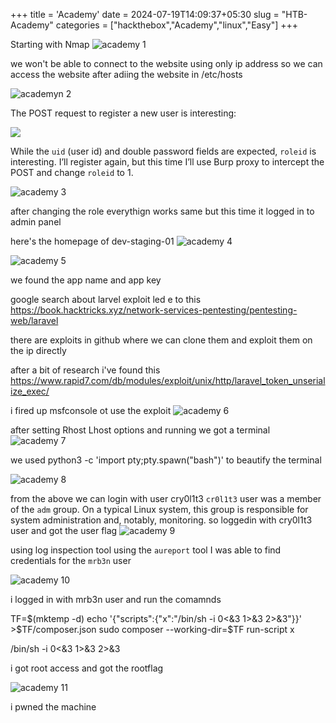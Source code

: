 +++
title = 'Academy'
date = 2024-07-19T14:09:37+05:30
slug = "HTB-Academy"
categories = ["hackthebox","Academy","linux","Easy"]
+++


Starting with Nmap
![academy 1](https://dl.dropbox.com/scl/fi/fqp4hq89ijjlcifcw6gol/Pasted-image-20240331223815.png?rlkey=oyet4dj9nvzfsmqij9i10ls8d&st=yha42nhs&dl=0)


we won't be able to connect to the website using only ip address so we can access the website after adiing the website in /etc/hosts

![academyn 2](https://dl.dropbox.com/scl/fi/w3e7n2yngicpzlj14lkar/Pasted-image-20240331223953.png?rlkey=6gvnlxl5ll9m4wxrevdsvvh30&st=ap403fdm&dl=0)

The POST request to register a new user is interesting:

![](https://dl.dropbox.com/scl/fi/3ydotg5te40jtunqco2iz/Pasted-image-20240331225045.png?rlkey=l3h0i9qs0qggx7parjvcu28s8&st=rwq9dg95&dl=0)


While the `uid` (user id) and double password fields are expected, `roleid` is interesting. I’ll register again, but this time I’ll use Burp proxy to intercept the POST and change `roleid` to 1.

![academy 3](https://dl.dropbox.com/scl/fi/vllspoynhb84wbuiq7qbm/Pasted-image-20240331225505.png?rlkey=iexfkh89h3x5d9aep398y64vq&st=5v3pxdka&dl=0)

after changing the role everythign works same but this time it logged in to admin panel 

here's the homepage of dev-staging-01
![academy 4](https://dl.dropbox.com/scl/fi/hp8pvnduywaou84pz7zjx/Pasted-image-20240331230121.png?rlkey=igx80780zip64fg115479pweu&st=50v6jgrv&dl=0)


![academy 5](https://dl.dropbox.com/scl/fi/57okovykk1m1av8fu6vu9/Pasted-image-20240331230200.png?rlkey=s3lok1bs9ne5828beuqwie7xz&st=5xwdnu74&dl=0)

we found the app name and app key 

google search about larvel exploit led e to this
https://book.hacktricks.xyz/network-services-pentesting/pentesting-web/laravel

there are exploits in github where we can clone them and exploit them on the ip directly

after a bit of research i've found this 
https://www.rapid7.com/db/modules/exploit/unix/http/laravel_token_unserialize_exec/

i fired up msfconsole ot use the exploit
![academy 6](https://dl.dropbox.com/scl/fi/xpjkef41t15nirzi4bx2y/Pasted-image-20240331232245.png?rlkey=6z7akybumyh9ftok3n7hg78n2&st=6jqbvauu&dl=0)

after setting Rhost Lhost options and running we got a terminal
![academy 7](https://dl.dropbox.com/scl/fi/u4cq5a2l8j8e47b1807ne/Pasted-image-20240331233056.png?rlkey=diuzhxh6qel7zsmwdv3kdlyf8&st=c629ddfe&dl=0)

we used python3 -c 'import pty;pty.spawn("bash")' to beautify the terminal 

![academy 8](https://dl.dropbox.com/scl/fi/3j8qygrm6c6yqpq3krcah/Pasted-image-20240331233910.png?rlkey=rpo8grrschi4arf56kbwch8wt&st=5j6do7me&dl=0)

from the above we can login with user cry0l1t3
`cr0l1t3` user was a member of the `adm` group. On a typical Linux system, this group is responsible for system administration and, notably, monitoring.
so loggedin with cry0l1t3 user and got the user flag
![academy 9](https://dl.dropbox.com/scl/fi/al16mvqc0frimdn1stmox/Pasted-image-20240331235258.png?rlkey=zm49m7f4zyp4iy17298d6p14b&st=y6d1i765&dl=0)

using log inspection tool using the `aureport` tool I was able to find credentials for the `mrb3n` user

![academy 10](https://dl.dropbox.com/scl/fi/terkqw2c38ej6s1cmg3kj/Pasted-image-20240331234551.png?rlkey=i0s660hwoemxthbsnjq4x1z1l&st=gch5s653&dl=0)


i logged in with mrb3n user and run the comamnds

TF=$(mktemp -d)
echo '{"scripts":{"x":"/bin/sh -i 0<&3 1>&3 2>&3"}}' >$TF/composer.json
sudo composer --working-dir=$TF run-script x

/bin/sh -i 0<&3 1>&3 2>&3

i got root access and got the rootflag

![academy 11](https://dl.dropbox.com/scl/fi/ddeawmahlyieh29wrf2sc/Pasted-image-20240331235459.png?rlkey=kx83umn6ytorjakg880r3hztt&st=6gedqq9b&dl=0)


i pwned the machine 

